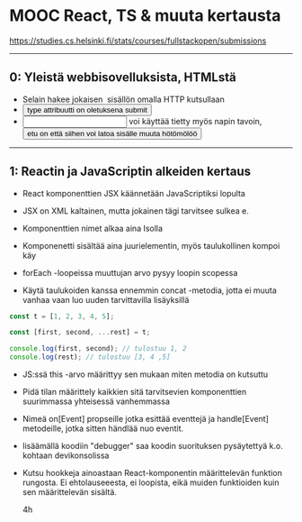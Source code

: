 # MOOC React, TS & muuta kertausta

https://studies.cs.helsinki.fi/stats/courses/fullstackopen/submissions

---

## 0: Yleistä webbisovelluksista, HTMLstä

- Selain hakee jokaisen <img> sisällön omalla HTTP kutsullaan
- <button> type attribuutti on oletuksena submit
- <input> voi käyttää tietty myös napin tavoin, <button> etu on että siihen voi latoa sisälle muuta hötömölöö

---

## 1: Reactin ja JavaScriptin alkeiden kertaus

- React komponenttien JSX käännetään JavaScriptiksi lopulta
- JSX on XML kaltainen, mutta jokainen tägi tarvitsee sulkea e. <br />
- Komponenttien nimet alkaa aina Isolla
- Komponenetti sisältää aina juurielementin, myös taulukollinen kompoi käy

- forEach -loopeissa muuttujan arvo pysyy loopin scopessa
- Käytä taulukoiden kanssa ennemmin concat -metodia, jotta ei muuta vanhaa vaan luo uuden tarvittavilla lisäyksillä

```javascript
const t = [1, 2, 3, 4, 5];

const [first, second, ...rest] = t;

console.log(first, second); // tulostuu 1, 2
console.log(rest); // tulostuu [3, 4 ,5]
```

- JS:ssä this -arvo määrittyy sen mukaan miten metodia on kutsuttu
- Pidä tilan määrittely kaikkien sitä tarvitsevien komponenttien suurimmassa yhteisessä vanhemmassa
- Nimeä on[Event] propseille jotka esittää eventtejä ja handle[Event] metodeille, jotka sitten händlää nuo eventit.

- lisäämällä koodiin "debugger" saa koodin suorituksen pysäytettyä k.o. kohtaan devikonsolissa
- Kutsu hookkeja ainoastaan React-komponentin määrittelevän funktion rungosta. Ei ehtolauseeesta, ei loopista, eikä muiden funktioiden kuin sen määrittelevän sisältä.

  4h
